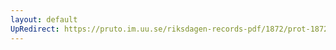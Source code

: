 ```yaml
---
layout: default
UpRedirect: https://pruto.im.uu.se/riksdagen-records-pdf/1872/prot-1872--ak--207/prot-1872--ak--207_001.pdf
---
```

